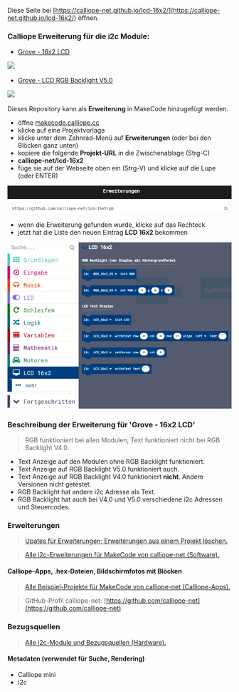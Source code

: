 
Diese Seite bei [https://calliope-net.github.io/lcd-16x2/](https://calliope-net.github.io/lcd-16x2/) öffnen.

### Calliope Erweiterung für die i2c Module:

* [Grove - 16x2 LCD](https://wiki.seeedstudio.com/Grove-16x2_LCD_Series/)

![](https://files.seeedstudio.com/wiki/Grove-16x2_LCD_Series/img/main.jpg)

* [Grove - LCD RGB Backlight V5.0](https://wiki.seeedstudio.com/Grove-LCD_RGB_Backlight/)

![](https://files.seeedstudio.com/wiki/Grove_LCD_RGB_Backlight/images/intro.jpg)

Dieses Repository kann als **Erweiterung** in MakeCode hinzugefügt werden.

* öffne [makecode.calliope.cc](https://makecode.calliope.cc)
* klicke auf eine Projektvorlage
* klicke unter dem Zahnrad-Menü auf **Erweiterungen** (oder bei den Blöcken ganz unten)
* kopiere die folgende **Projekt-URL** in die Zwischenablage (Strg-C)
* **calliope-net/lcd-16x2**
* füge sie auf der Webseite oben ein (Strg-V) und klicke auf die Lupe (oder ENTER)

![](erweiterung-laden.png)

* wenn die Erweiterung gefunden wurde, klicke auf das Rechteck
* jetzt hat die Liste den neuen Eintrag **LCD 16x2** bekommen

![](blocks.png)

### Beschreibung der Erweiterung für 'Grove - 16x2 LCD'

> RGB funktioniert bei allen Modulen, Text funktioniert nicht bei RGB Backlight V4.0.

* Text Anzeige auf den Modulen ohne RGB Backlight funktioniert.
* Text Anzeige auf RGB Backlight V5.0 funktioniert auch.
* Text Anzeige auf RGB Backlight V4.0 funktioniert **nicht**. Andere Versionen nicht getestet.
* RGB Backlight hat andere i2c Adresse als Text.
* RGB Backlight hat auch bei V4.0 und V5.0 verschiedene i2c Adressen und Steuercodes.

### Erweiterungen

> [Upates für Erweiterungen; Erweiterungen aus einem Projekt löschen.](https://calliope-net.github.io/i2c-liste#updates)

> [Alle i2c-Erweiterungen für MakeCode von calliope-net (Software).](https://calliope-net.github.io/i2c-liste#erweiterungen)

#### Calliope-Apps, .hex-Dateien, Bildschirmfotos mit Blöcken

> [Alle Beispiel-Projekte für MakeCode von calliope-net (Calliope-Apps).](https://calliope-net.github.io/i2c-liste#programmierbeispiele)

> GitHub-Profil calliope-net: [https://github.com/calliope-net](https://github.com/calliope-net)

### Bezugsquellen

> [Alle i2c-Module und Bezugsquellen (Hardware).](https://calliope-net.github.io/i2c-liste#bezugsquellen)

#### Metadaten (verwendet für Suche, Rendering)

* Calliope mini
* i2c
